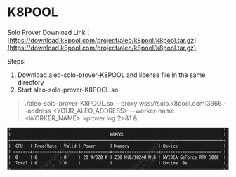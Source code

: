 # K8POOL

Solo Prover Download Link： [https://download.k8pool.com/project/aleo/k8pool/k8pool.tar.gz](https://download.k8pool.com/project/aleo/k8pool/k8pool.tar.gz)

Steps:
1. Download aleo-solo-prover-K8POOL and license file in the same directory
2. Start aleo-solo-prover-K8POOL.so
> ./aleo-solo-prover-K8POOL.so --proxy wss://solo.k8pool.com:3666 --address <YOUR_ALEO_ADDRESS> --worker-name <WORKER_NAME> >prover.log 2>&1 &

![k8pool](/img/k8pool.png "k8pool")